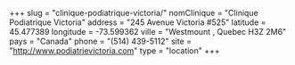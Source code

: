 +++
slug = "clinique-podiatrique-victoria/"
nomClinique = "Clinique Podiatrique Victoria"
address = "245 Avenue Victoria #525"
latitude = 45.477389
longitude = -73.599362
ville = "Westmount , Quebec H3Z 2M6"
pays = "Canada"
phone = "(514) 439-5112"
site = "http://www.podiatrievictoria.com"
type = "location"
+++